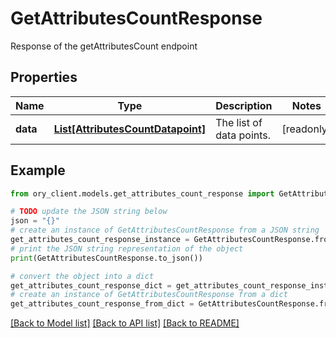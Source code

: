 # GetAttributesCountResponse

Response of the getAttributesCount endpoint

## Properties

Name | Type | Description | Notes
------------ | ------------- | ------------- | -------------
**data** | [**List[AttributesCountDatapoint]**](AttributesCountDatapoint.md) | The list of data points. | [readonly] 

## Example

```python
from ory_client.models.get_attributes_count_response import GetAttributesCountResponse

# TODO update the JSON string below
json = "{}"
# create an instance of GetAttributesCountResponse from a JSON string
get_attributes_count_response_instance = GetAttributesCountResponse.from_json(json)
# print the JSON string representation of the object
print(GetAttributesCountResponse.to_json())

# convert the object into a dict
get_attributes_count_response_dict = get_attributes_count_response_instance.to_dict()
# create an instance of GetAttributesCountResponse from a dict
get_attributes_count_response_from_dict = GetAttributesCountResponse.from_dict(get_attributes_count_response_dict)
```
[[Back to Model list]](../README.md#documentation-for-models) [[Back to API list]](../README.md#documentation-for-api-endpoints) [[Back to README]](../README.md)


